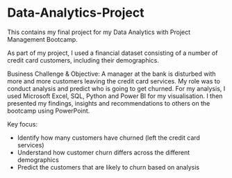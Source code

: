 # Data-Analytics-Project
This contains my final project for my Data Analytics with Project Management Bootcamp. 

As part of my project, I used a financial dataset consisting of a number of credit card customers, including their demographics. 

Business Challenge & Objective: A manager at the bank is disturbed with more and more customers leaving the credit card services. My role was to conduct analysis and predict who is going to get churned. For my analysis, I used Microsoft Excel, SQL, Python and Power BI for my visualisation. I then presented my findings, insights and recommendations to others on the bootcamp using PowerPoint. 

Key focus:
- Identify how many customers have churned (left the credit card services)
- Understand how customer churn differs across the different demographics
- Predict the customers that are likely to churn based on analysis
